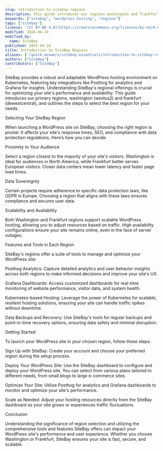 ```yaml
---
slug: introduction-to-sitebay-regions
description: This guide introduces our regions washington and frankfurt
keywords: ["sitebay", "wordpress hosting", "regions"]
tags: ["sitebay"]
license: '[CC BY-ND 4.0](https://creativecommons.org/licenses/by-nd/4.0)'
modified: 2024-04-24
modified_by:
  name: SiteBay
published: 2024-04-24
title: Introduction to SiteBay Regions
aliases: ['/quick-answers/sitebay-essentials/introduction-to-sitebay-regions/']
authors: ["SiteBay"]
contributors: ["SiteBay"]
---
```


SiteBay provides a robust and adaptable WordPress hosting environment on Kubernetes, featuring key integrations like Posthog for analytics and Grafana for insights. Understanding SiteBay's regional offerings is crucial for optimizing your site's performance and availability. This guide introduces our primary regions, washington (westus2) and frankfurt (dewestcentral), and outlines the steps to select the best region for your needs.

Selecting Your SiteBay Region

When launching a WordPress site on SiteBay, choosing the right region is pivotal. It affects your site's response times, SEO, and compliance with data protection regulations. Here’s how you can decide:

Proximity to Your Audience

Select a region closest to the majority of your site's visitors. Washington is ideal for audiences in North America, while Frankfurt better serves European visitors. Closer data centers mean lower latency and faster page load times.

Data Sovereignty

Certain projects require adherence to specific data protection laws, like GDPR in Europe. Choosing a region that aligns with these laws ensures compliance and secures user data.

Scalability and Availability

Both Washington and Frankfurt regions support scalable WordPress hosting, allowing you to adjust resources based on traffic. High availability configurations ensure your site remains online, even in the face of server outages.

Features and Tools in Each Region

SiteBay's regions offer a suite of tools to manage and optimize your WordPress site:

Posthog Analytics: Capture detailed analytics and user behavior insights across both regions to make informed decisions and improve your site's UX.

Grafana Dashboards: Access customized dashboards for real-time monitoring of website performance, visitor data, and system health.

Kubernetes-based Hosting: Leverage the power of Kubernetes for scalable, resilient hosting solutions, ensuring your site can handle traffic spikes without downtime.

Data Backups and Recovery: Use SiteBay's tools for regular backups and point-in-time recovery options, ensuring data safety and minimal disruption.

Getting Started

To launch your WordPress site in your chosen region, follow these steps:

Sign Up with SiteBay: Create your account and choose your preferred region during the setup process.

Deploy Your WordPress Site: Use the SiteBay dashboard to configure and deploy your WordPress site. You can select from various plans tailored to different needs, from small blogs to large e-commerce sites.

Optimize Your Site: Utilize Posthog for analytics and Grafana dashboards to monitor and optimize your site's performance.

Scale as Needed: Adjust your hosting resources directly from the SiteBay dashboard as your site grows or experiences traffic fluctuations.

Conclusion

Understanding the significance of region selection and utilizing the comprehensive tools and features SiteBay offers can impact your WordPress site's performance and user experience. Whether you choose Washington or Frankfurt, SiteBay ensures your site is fast, secure, and scalable.